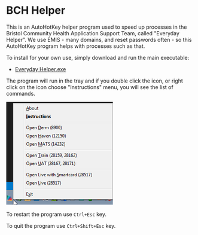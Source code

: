 # BCH Helper

This is an AutoHotKey helper program used to speed up processes in the Bristol Community Health  Application Support Team, called "Everyday Helper". We use EMIS - many domains, and reset passwords often - so this AutoHotKey program helps with processes such as that.

To install for your own use, simply download and run the main executable:
* [Everyday Helper.exe](https://github.com/MrSimonC/BCH-Helper/blob/master/Everyday%20Helper.exe?raw=true)

The program will run in the tray and if you double click the icon, or right click on the icon choose "Instructions" menu,  you will see the list of commands.

![image of menu](images/readme_menu.png)

To restart the program use `Ctrl+Esc` key.

To quit the program use `Ctrl+Shift+Esc` key.